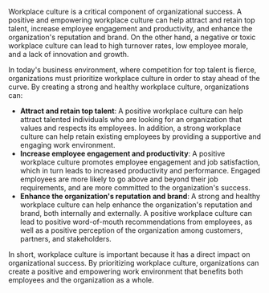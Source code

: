 
Workplace culture is a critical component of organizational success. A positive and empowering workplace culture can help attract and retain top talent, increase employee engagement and productivity, and enhance the organization's reputation and brand. On the other hand, a negative or toxic workplace culture can lead to high turnover rates, low employee morale, and a lack of innovation and growth.

In today's business environment, where competition for top talent is fierce, organizations must prioritize workplace culture in order to stay ahead of the curve. By creating a strong and healthy workplace culture, organizations can:

- **Attract and retain top talent**: A positive workplace culture can help attract talented individuals who are looking for an organization that values and respects its employees. In addition, a strong workplace culture can help retain existing employees by providing a supportive and engaging work environment.
- **Increase employee engagement and productivity**: A positive workplace culture promotes employee engagement and job satisfaction, which in turn leads to increased productivity and performance. Engaged employees are more likely to go above and beyond their job requirements, and are more committed to the organization's success.
- **Enhance the organization's reputation and brand**: A strong and healthy workplace culture can help enhance the organization's reputation and brand, both internally and externally. A positive workplace culture can lead to positive word-of-mouth recommendations from employees, as well as a positive perception of the organization among customers, partners, and stakeholders.

In short, workplace culture is important because it has a direct impact on organizational success. By prioritizing workplace culture, organizations can create a positive and empowering work environment that benefits both employees and the organization as a whole.
